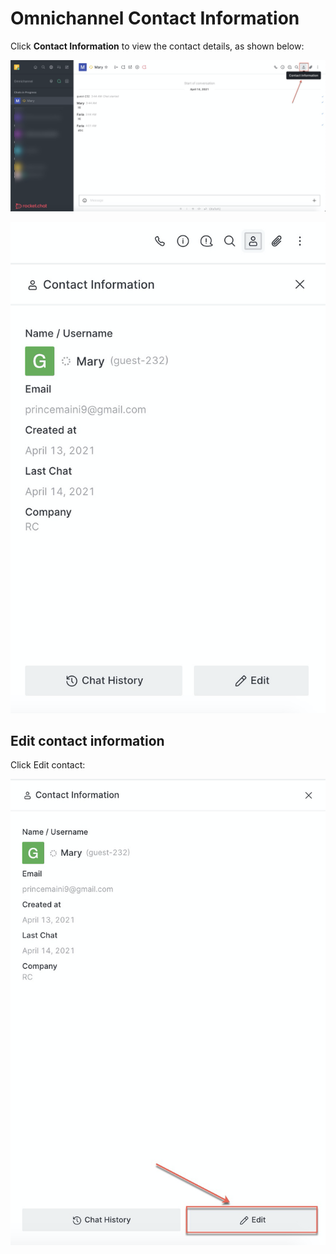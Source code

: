 # Omnichannel Contact Information

Click **Contact Information** to view the contact details, as shown below:

![](../../../../.gitbook/assets/image%20%28326%29.png)

![](../../../../.gitbook/assets/image%20%28320%29.png)

## Edit contact information

Click Edit contact:

![](../../../../.gitbook/assets/image%20%28318%29.png)

